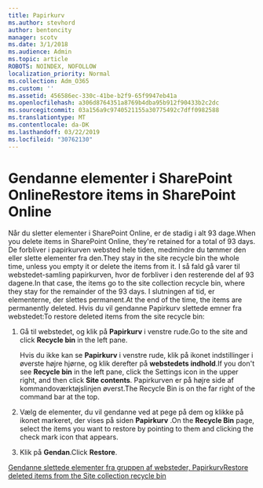 ```yaml
---
title: Papirkurv
ms.author: stevhord
author: bentoncity
manager: scotv
ms.date: 3/1/2018
ms.audience: Admin
ms.topic: article
ROBOTS: NOINDEX, NOFOLLOW
localization_priority: Normal
ms.collection: Adm_O365
ms.custom: ''
ms.assetid: 456586ec-330c-41be-b2f9-65f9947eb41a
ms.openlocfilehash: a306d8764351a8769b4dba95b912f90433b2c2dc
ms.sourcegitcommit: 03a156a9c9740521155a30775492c7dff0982588
ms.translationtype: MT
ms.contentlocale: da-DK
ms.lasthandoff: 03/22/2019
ms.locfileid: "30762130"
---
```

# <a name="restore-items-in-sharepoint-online"></a><span data-ttu-id="f7052-102">Gendanne elementer i SharePoint Online</span><span class="sxs-lookup"><span data-stu-id="f7052-102">Restore items in SharePoint Online</span></span>

<span data-ttu-id="f7052-103">Når du sletter elementer i SharePoint Online, er de stadig i alt 93 dage.</span><span class="sxs-lookup"><span data-stu-id="f7052-103">When you delete items in SharePoint Online, they're retained for a total of 93 days.</span></span> <span data-ttu-id="f7052-104">De forbliver i papirkurven websted hele tiden, medmindre du tømmer den eller slette elementer fra den.</span><span class="sxs-lookup"><span data-stu-id="f7052-104">They stay in the site recycle bin the whole time, unless you empty it or delete the items from it.</span></span> <span data-ttu-id="f7052-105">I så fald gå varer til webstedet-samling papirkurven, hvor de forbliver i den resterende del af 93 dagene.</span><span class="sxs-lookup"><span data-stu-id="f7052-105">In that case, the items go to the site collection recycle bin, where they stay for the remainder of the 93 days.</span></span> <span data-ttu-id="f7052-106">I slutningen af tid, er elementerne, der slettes permanent.</span><span class="sxs-lookup"><span data-stu-id="f7052-106">At the end of the time, the items are permanently deleted.</span></span> <span data-ttu-id="f7052-107">Hvis du vil gendanne Papirkurv slettede emner fra webstedet:</span><span class="sxs-lookup"><span data-stu-id="f7052-107">To restore deleted items from the site recycle bin:</span></span>
  
1. <span data-ttu-id="f7052-108">Gå til webstedet, og klik på **Papirkurv** i venstre rude.</span><span class="sxs-lookup"><span data-stu-id="f7052-108">Go to the site and click **Recycle bin** in the left pane.</span></span> 
    
    <span data-ttu-id="f7052-109">Hvis du ikke kan se **Papirkurv** i venstre rude, klik på ikonet indstillinger i øverste højre hjørne, og klik derefter på **webstedets indhold**.</span><span class="sxs-lookup"><span data-stu-id="f7052-109">If you don't see **Recycle bin** in the left pane, click the Settings icon in the upper right, and then click **Site contents**.</span></span> <span data-ttu-id="f7052-110">Papirkurven er på højre side af kommandoværktøjslinjen øverst.</span><span class="sxs-lookup"><span data-stu-id="f7052-110">The Recycle Bin is on the far right of the command bar at the top.</span></span>
    
2. <span data-ttu-id="f7052-111">Vælg de elementer, du vil gendanne ved at pege på dem og klikke på ikonet markeret, der vises på siden **Papirkurv** .</span><span class="sxs-lookup"><span data-stu-id="f7052-111">On the **Recycle Bin** page, select the items you want to restore by pointing to them and clicking the check mark icon that appears.</span></span> 
    
3. <span data-ttu-id="f7052-112">Klik på **Gendan**.</span><span class="sxs-lookup"><span data-stu-id="f7052-112">Click **Restore**.</span></span>
    
[<span data-ttu-id="f7052-113">Gendanne slettede elementer fra gruppen af websteder, Papirkurv</span><span class="sxs-lookup"><span data-stu-id="f7052-113">Restore deleted items from the Site collection recycle bin</span></span>](https://go.microsoft.com/fwlink/?linkid=866439)
  

